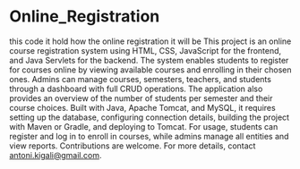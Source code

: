 # Online_Registration
this code it hold how the online registration it will be
This project is an online course registration system using HTML, CSS, JavaScript for the frontend, and Java Servlets for the backend. The system enables students to register for courses online by viewing available courses and enrolling in their chosen ones. Admins can manage courses, semesters, teachers, and students through a dashboard with full CRUD operations. The application also provides an overview of the number of students per semester and their course choices. Built with Java, Apache Tomcat, and MySQL, it requires setting up the database, configuring connection details, building the project with Maven or Gradle, and deploying to Tomcat. For usage, students can register and log in to enroll in courses, while admins manage all entities and view reports. Contributions are welcome. For more details, contact antoni.kigali@gmail.com.
